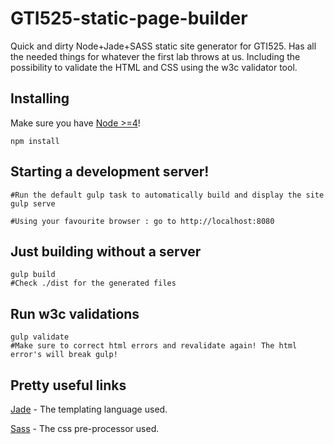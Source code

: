 # GTI525-static-page-builder

Quick and dirty Node+Jade+SASS static site generator for GTI525.
Has all the needed things for whatever the first lab throws at us. Including the possibility to validate the HTML and CSS using
the w3c validator tool.

## Installing
Make sure you have [Node >=4](https://nodejs.org/en/)!

```
npm install
```

## Starting a development server!
```
#Run the default gulp task to automatically build and display the site
gulp serve

#Using your favourite browser : go to http://localhost:8080
```

## Just building without a server
```
gulp build
#Check ./dist for the generated files
```

## Run w3c validations
```
gulp validate
#Make sure to correct html errors and revalidate again! The html error's will break gulp!
```

## Pretty useful links

[Jade](jade-lang.com) - The templating language used.

[Sass](sass-lang.com) - The css pre-processor used.
